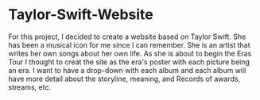 # Taylor-Swift-Website

For this project, I decided to create a website based on Taylor Swift. She has been a musical icon for me since I can remember. She is an artist that writes her own songs about her own life. As she is about to begin the Eras Tour I thought to creat the site as the era's poster with each picture being an era. I want to have a drop-down with each album and each album will have more detail about the storyline, meaning, and Records of awards, streams, etc.

